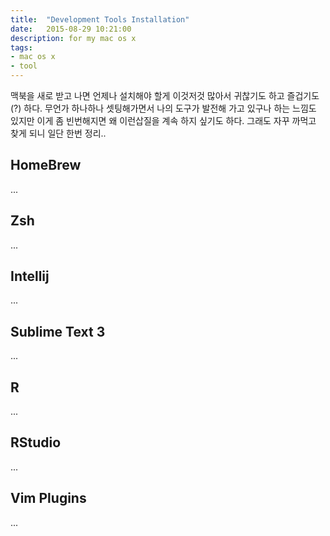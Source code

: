 ```yaml
---
title:	"Development Tools Installation"
date:	2015-08-29 10:21:00
description: for my mac os x
tags: 
- mac os x
- tool
---
```


맥북을 새로 받고 나면 언제나 설치해야 할게 이것저것 많아서 귀찮기도 하고 즐겁기도(?) 하다. 무언가 하나하나 셋팅해가면서 나의 도구가 발전해 가고 있구나 하는 느낌도 있지만 이게 좀 빈번해지면 왜 이런삽질을 계속 하지 싶기도 하다. 그래도 자꾸 까먹고 찾게 되니 일단 한번 정리..

## HomeBrew
...

## Zsh
...

## Intellij
...

## Sublime Text 3
...

## R
...

## RStudio
...

## Vim Plugins
...
